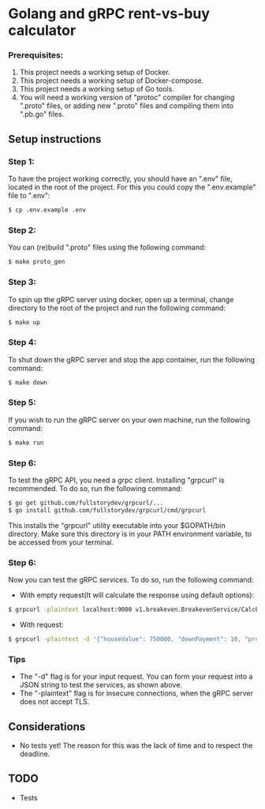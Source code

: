 # Golang and gRPC rent-vs-buy calculator

### Prerequisites:
1. This project needs a working setup of Docker.
2. This project needs a working setup of Docker-compose.
3. This project needs a working setup of Go tools.
4. You will need a working version of "protoc" compiler for changing ".proto" files, or adding new ".proto" files and
compiling them into ".pb.go" files.

## Setup instructions

### Step 1:
To have the project working correctly, you should have an ".env" file, located in the root of the project.
For this you could copy the ".env.example" file to ".env":
```bash
$ cp .env.example .env
```

### Step 2:
You can (re)build ".proto" files using the following command:

```bash
$ make proto_gen
```

### Step 3:
To spin up the gRPC server using docker, open up a terminal, change directory to the root of the project and run the 
following command:

```bash
$ make up
```

### Step 4:
To shut down the gRPC server and stop the app container, run the following command:

```bash
$ make down
```

### Step 5:
If you wish to run the gRPC server on your own machine, run the following command:

```bash
$ make run
```

### Step 6:
To test the gRPC API, you need a grpc client. Installing "grpcurl" is recommended. To do so, run the following command:

```bash
$ go get github.com/fullstorydev/grpcurl/...
$ go install github.com/fullstorydev/grpcurl/cmd/grpcurl
```
This installs the "grpcurl" utility executable into your $GOPATH/bin directory. Make sure this directory is in your PATH 
environment variable, to be accessed from your terminal.

### Step 6:
Now you can test the gRPC services. To do so, run the following command:

- With empty request(It will calculate the response using default options):
```bash
$ grpcurl -plaintext localhost:9000 v1.breakeven.BreakevenService/CalcBreakeven
```

- With request:
```bash
$ grpcurl -plaintext -d '{"houseValue": 750000, "downPayment": 10, "propertyTaxRate": 1, "propertyTransferTaxRate": 1, "livingYears": 30, "mortgageInterestRate": 1, "mortgageTerm": 30, "monthlyCommonCost": 300}' localhost:9000 v1.breakeven.BreakevenService/CalcBreakeven
```

### Tips
- The "-d" flag is for your input request. You can form your request into a JSON string to test the services, as shown above.
- The "-plaintext" flag is for insecure connections, when the gRPC server does not accept TLS.

## Considerations
- No tests yet! The reason for this was the lack of time and to respect the deadline.

## TODO
- Tests